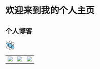# 欢迎来到我的个人主页



<h2>个人博客</h2>

<a href="https://blog.wangjialei.xyz"><img src="./favicon.png" style="zoom:20%;"/></a>




<table>
  <tr>
    <td>
      <a href="https://github.com/wjl-lab"><img src="./gtihub.ico" style="zoom:100%;"/></a>
    </td>
    <td>
      <a href="https://space.bilibili.com/433694656"><img src="./bilibili.ico" style="zoom:100%;"/></a>
    </td>
    <td>
      <a href="https://www.zhihu.com/people/zao-zao-zao-63-70"><img src="./zhihu.ico" style="zoom:100%;"/></a>
    </td>
  </tr>
</table>


